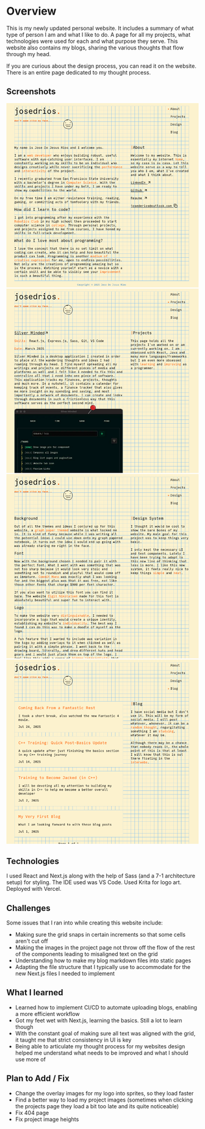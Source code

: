 # Overview

This is my newly updated personal website. It includes a summary of what type of person I am and what I like to do. A page for all my projects, what technologies were used for each and what purpose they serve. This website also contains my blogs, sharing the various thoughts that flow through my head.

If you are curious about the design process, you can read it on the website. There is an entire page dedicated to my thought process.

## Screenshots

![about](/images/about.png)
![projects](/images/projects.png)
![design](/images/design.png)
![blog](/images/blog.png)

## Technologies
I used React and Next.js along with the help of Sass (and a 7-1 architecture setup) for styling. The IDE used was VS Code. Used Krita for logo art. Deployed with Vercel.

## Challenges

Some issues that I ran into while creating this website include:
-  Making sure the grid snaps in certain increments so that some cells aren't cut off
- Making the images in the project page not throw off the flow of the rest of the components leading to misaligned text on the grid
- Understanding how to make my blog markdown files into static pages
- Adapting the file structure that I typically use to accommodate for the new Next.js files I needed to implement

## What I learned
- Learned how to implement CI/CD to automate uploading blogs, enabling a more efficient workflow
- Got my feet wet with Next.js, learning the basics. Still a lot to learn though
- With the constant goal of making sure all text was aligned with the grid, it taught me that strict consistency in UI is key
- Being able to articulate my thought process for my websites design helped me understand what needs to be improved and what I should use more of

## Plan to Add / Fix
- Change the overlay images for my logo into sprites, so they load faster
- Find a better way to load my project images (sometimes when clicking the projects page they load a bit too late and its quite noticeable)
- Fix 404 page
- Fix project image heights